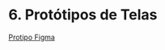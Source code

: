 # 6\. Protótipos de Telas

[Protipo Figma](https://www.figma.com/proto/kvNWR8iLGkfKdco4hhJdMt/Dom-Guri?node-id=1-3&t=kKqg6AkhS3ypkknT-0&scaling=min-zoom&content-scaling=fixed&page-id=0%3A1&starting-point-node-id=1%3A3)